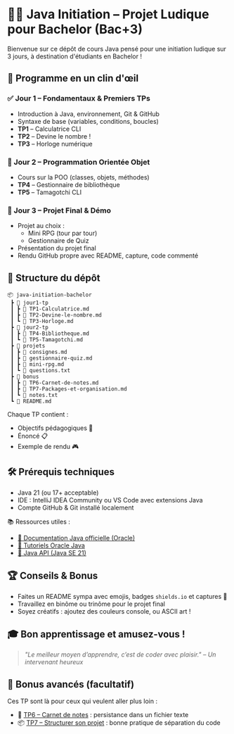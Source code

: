 # 🧑‍🎓 Java Initiation – Projet Ludique pour Bachelor (Bac+3)

Bienvenue sur ce dépôt de cours Java pensé pour une initiation ludique sur 3 jours, à destination d'étudiants en Bachelor !

## 📅 Programme en un clin d'œil

### ✅ Jour 1 – Fondamentaux & Premiers TPs

- Introduction à Java, environnement, Git & GitHub
- Syntaxe de base (variables, conditions, boucles)
- **TP1** – Calculatrice CLI
- **TP2** – Devine le nombre !
- **TP3** – Horloge numérique

### 🧱 Jour 2 – Programmation Orientée Objet

- Cours sur la POO (classes, objets, méthodes)
- **TP4** – Gestionnaire de bibliothèque
- **TP5** – Tamagotchi CLI

### 🚀 Jour 3 – Projet Final & Démo

- Projet au choix :
  - Mini RPG (tour par tour)
  - Gestionnaire de Quiz
- Présentation du projet final
- Rendu GitHub propre avec README, capture, code commenté

## 📁 Structure du dépôt

```
📦 java-initiation-bachelor
 ┣ 📂 jour1-tp
 ┃ ┣ 📜 TP1-Calculatrice.md
 ┃ ┣ 📜 TP2-Devine-le-nombre.md
 ┃ ┗ 📜 TP3-Horloge.md
 ┣ 📂 jour2-tp
 ┃ ┣ 📜 TP4-Bibliotheque.md
 ┃ ┗ 📜 TP5-Tamagotchi.md
 ┣ 📂 projets
 ┃ ┣ 📜 consignes.md
 ┃ ┣ 📜 gestionnaire-quiz.md
 ┃ ┣ 📜 mini-rpg.md
 ┃ ┗ 📜 questions.txt
 ┣ 📂 bonus
 ┃ ┣ 📜 TP6-Carnet-de-notes.md
 ┃ ┣ 📜 TP7-Packages-et-organisation.md
 ┃ ┗ 📜 notes.txt
 ┗ 📜 README.md
```

Chaque TP contient :
- Objectifs pédagogiques 🎯
- Énoncé 📋
- Exemple de rendu 🎮

## 🛠️ Prérequis techniques

- Java 21 (ou 17+ acceptable)
- IDE : IntelliJ IDEA Community ou VS Code avec extensions Java
- Compte GitHub & Git installé localement

📚 Ressources utiles :

- [📘 Documentation Java officielle (Oracle)](https://docs.oracle.com/en/java/javase/21/)
- [🧰 Tutoriels Oracle Java](https://docs.oracle.com/javase/tutorial/)
- [📁 Java API (Java SE 21)](https://docs.oracle.com/en/java/javase/21/docs/api/index.html)

## 🏆 Conseils & Bonus

- Faites un README sympa avec emojis, badges `shields.io` et captures 🎨
- Travaillez en binôme ou trinôme pour le projet final
- Soyez créatifs : ajoutez des couleurs console, ou ASCII art !

## 🎓 Bon apprentissage et amusez-vous !

> _"Le meilleur moyen d’apprendre, c’est de coder avec plaisir." – Un intervenant heureux_

## 🧠 Bonus avancés (facultatif)

Ces TP sont là pour ceux qui veulent aller plus loin :

- 📝 [TP6 – Carnet de notes](bonus/TP6-Carnet-de-notes.md) : persistance dans un fichier texte
- 📦 [TP7 – Structurer son projet](bonus/TP7-Packages-et-organisation.md) : bonne pratique de séparation du code